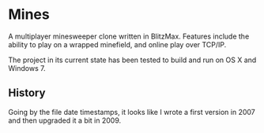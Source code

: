 # Mines

A multiplayer minesweeper clone written in BlitzMax. Features include the ability to play on a wrapped minefield, and online play over TCP/IP. 

The project in its current state has been tested to build and run on OS X and Windows 7.

## History

Going by the file date timestamps, it looks like I wrote a first version in 2007 and then upgraded it a bit in 2009.



